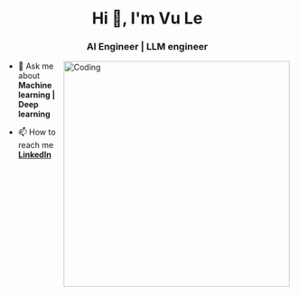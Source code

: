 <h1 align="center">Hi 👋, I'm Vu Le</h1>
<h3 align="center">AI Engineer | LLM engineer</h3>
<img align="right" alt="Coding" width="400" src="https://cdn.dribbble.com/users/1162077/screenshots/3848914/programmer.gif">

- 💬 Ask me about **Machine learning | Deep learning**

- 📫 How to reach me **[LinkedIn](https://www.linkedin.com/in/vuzle/)**


